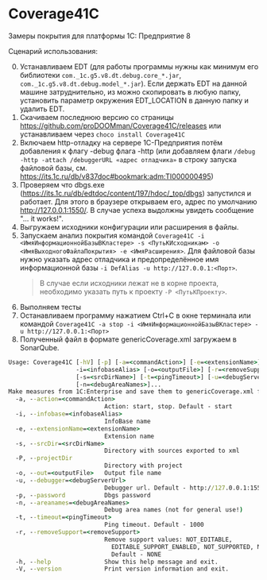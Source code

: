 # Coverage41C
Замеры покрытия для платформы 1С: Предприятие 8

Сценарий использования:

0) Устанавливаем EDT (для работы программы нужны как минимум его библиотеки ```com._1c.g5.v8.dt.debug.core_*.jar```, ```com._1c.g5.v8.dt.debug.model_*.jar```). Если держать EDT на данной машине затруднительно, из можно скопировать в любую папку, установить параметр окружения EDT_LOCATION в данную папку и удалить EDT.
1) Скачиваем последнюю версию со страницы https://github.com/proDOOMman/Coverage41C/releases или устанавливаем через ```choco install Coverage41C```
2) Включаем http-отладку на сервере 1С-Предприятия потём добавления к флагу -debug флага -http (или добавляем флаги ```/debug -http -attach /debuggerURL «адрес отладчика»``` в строку запуска файловой базы, см. https://its.1c.ru/db/v837doc#bookmark:adm:TI000000495)
3) Проверяем что dbgs.exe (https://its.1c.ru/db/edtdoc/content/197/hdoc/_top/dbgs) запустился и работает. Для этого в браузере открываем его, адрес по умолчанию http://127.0.0.1:1550/. В случае успеха выдолжны увидеть сообщение "... it works!".
4) Выгружаем исходники конфигурации или расширения в файлы.
5) Запускаем анализ покрытия командой ```Coverage41C -i <ИмяИнформационнойБазыВКластере> -s <ПутьКИсходникам> -o <ИмяВыходногоФайлаПокрытия> -e <ИмяРасширения>```. Для файловой базы нужно указать адрес отладчика и предопределённое имя информационной базы ```-i DefAlias -u http://127.0.0.1:<Порт>```.
    > В случае если исходники лежат не в корне проекта, необходимо указать путь к проекту `-P <ПутьКПроекту>`.
6) Выполняем тесты
7) Останавливаем программу нажатием Ctrl+C в окне терминала или командой ```Coverage41C -a stop -i <ИмяИнформационнойБазыВКластере> -u http://127.0.0.1:<Порт>```
8) Полученный файл в формате genericCoverage.xml загружаем в SonarQube.

```cmd
Usage: Coverage41C [-hV] [-p] [-a=<commandAction>] [-e=<extensionName>]
                   -i=<infobaseAlias> [-o=<outputFile>] [-r=<removeSupport>]
                   [-s=<srcDirName>] [-t=<pingTimeout>] [-u=<debugServerUrl>]
                   [-n=<debugAreaNames>]...
Make measures from 1C:Enterprise and save them to genericCoverage.xml file
  -a, --action=<commandAction>
                           Action: start, stop. Default - start
  -i, --infobase=<infobaseAlias>
                           InfoBase name
  -e, --extensionName=<extensionName>
                           Extension name
  -s, --srcDir=<srcDirName>
                           Directory with sources exported to xml
  -P, --projectDir
                           Directory with project
  -o, --out=<outputFile>   Output file name
  -u, --debugger=<debugServerUrl>
                           Debugger url. Default - http://127.0.0.1:1550/
  -p, --password           Dbgs password
  -n, --areanames=<debugAreaNames>
                           Debug area names (not for general use!)
  -t, --timeout=<pingTimeout>
                           Ping timeout. Default - 1000
  -r, --removeSupport=<removeSupport>
                           Remove support values: NOT_EDITABLE,
                             EDITABLE_SUPPORT_ENABLED, NOT_SUPPORTED, NONE.
                             Default - NONE
  -h, --help               Show this help message and exit.
  -V, --version            Print version information and exit.
```
